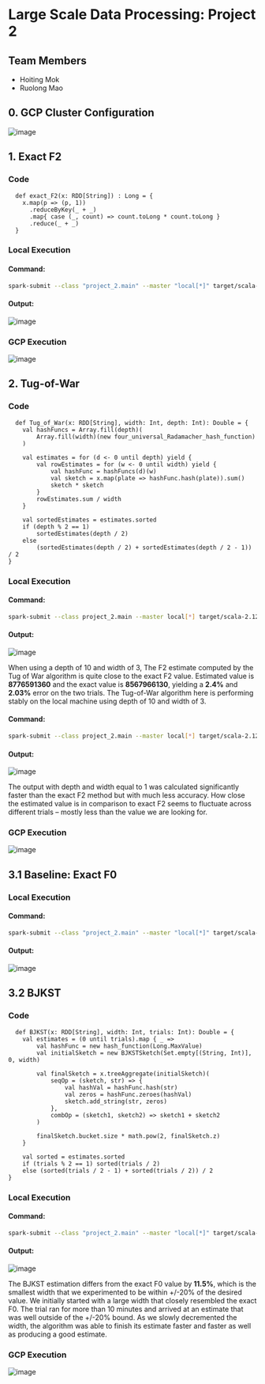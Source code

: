 # Large Scale Data Processing: Project 2

## Team Members
* Hoiting Mok
* Ruolong Mao

## 0. GCP Cluster Configuration
![image](https://github.com/user-attachments/assets/c909f40b-b8df-4b2e-8945-2927c036ee06)

## 1. Exact F2
### Code
```
  def exact_F2(x: RDD[String]) : Long = {
    x.map(p => (p, 1))
      .reduceByKey(_ + _)
      .map{ case (_, count) => count.toLong * count.toLong }
      .reduce(_ + _)
  }
```

### Local Execution
#### Command:
```sh
spark-submit --class "project_2.main" --master "local[*]" target/scala-2.12/project_2_2.12-1.0.jar "./2014to2017.csv" exactF2
```
#### Output:
![image](https://github.com/user-attachments/assets/f856467b-c549-4623-bae5-58fc3b39c196)

### GCP Execution
![image](https://github.com/user-attachments/assets/180e488e-f250-4285-8df5-f4980d10b073)

## 2. Tug-of-War
### Code
```
  def Tug_of_War(x: RDD[String], width: Int, depth: Int): Double = {
    val hashFuncs = Array.fill(depth)(
        Array.fill(width)(new four_universal_Radamacher_hash_function)
    )

    val estimates = for (d <- 0 until depth) yield {
        val rowEstimates = for (w <- 0 until width) yield {
            val hashFunc = hashFuncs(d)(w)
            val sketch = x.map(plate => hashFunc.hash(plate)).sum()
            sketch * sketch
        }
        rowEstimates.sum / width
    }

    val sortedEstimates = estimates.sorted
    if (depth % 2 == 1)
        sortedEstimates(depth / 2)
    else
        (sortedEstimates(depth / 2) + sortedEstimates(depth / 2 - 1)) / 2
}
```

### Local Execution
#### Command:
```sh
spark-submit --class project_2.main --master local[*] target/scala-2.12/project_2_2.12-1.0.jar "./2014to2017.csv" ToW 10 3
```
#### Output:
![image](https://github.com/user-attachments/assets/81b58d31-81f3-4a0a-bee4-623125ce7a4f)

When using a depth of 10 and width of 3, The F2 estimate computed by the Tug of War algorithm is quite close to the exact F2 value. Estimated value is **8776591360** and the exact value is **8567966130**, yielding a **2.4%** and **2.03%** error on the two trials. The Tug-of-War algorithm here is performing stably on the local machine using depth of 10 and width of 3. 

#### Command:
```sh
spark-submit --class project_2.main --master local[*] target/scala-2.12/project_2_2.12-1.0.jar "./2014to2017.csv" ToW 1 1
```
#### Output:
![image](https://github.com/user-attachments/assets/83917b8a-4e87-4daa-91df-e9ae7f5884f4)

The output with depth and width equal to 1 was calculated significantly faster than the exact F2 method but with much less accuracy. How close the estimated value is in comparison to exact F2 seems to fluctuate across different trials – mostly less than the value we are looking for. 

### GCP Execution
![image](https://github.com/user-attachments/assets/9ebcc29c-8838-4ad1-a1d7-1f0edd14f5a5)

## 3.1 Baseline: Exact F0
### Local Execution
#### Command:
```sh
spark-submit --class "project_2.main" --master "local[*]" target/scala-2.12/project_2_2.12-1.0.jar "./2014to2017.csv" exactF0
```
#### Output:
![image](https://github.com/user-attachments/assets/677a36c0-f631-4c3e-b4e9-2c56f988cefe)


## 3.2 BJKST
### Code
```
  def BJKST(x: RDD[String], width: Int, trials: Int): Double = {
    val estimates = (0 until trials).map { _ =>
        val hashFunc = new hash_function(Long.MaxValue)
        val initialSketch = new BJKSTSketch(Set.empty[(String, Int)], 0, width)
        
        val finalSketch = x.treeAggregate(initialSketch)(
            seqOp = (sketch, str) => {
                val hashVal = hashFunc.hash(str)
                val zeros = hashFunc.zeroes(hashVal)
                sketch.add_string(str, zeros)
            },
            combOp = (sketch1, sketch2) => sketch1 + sketch2
        )
        
        finalSketch.bucket.size * math.pow(2, finalSketch.z)
    }
    
    val sorted = estimates.sorted
    if (trials % 2 == 1) sorted(trials / 2)
    else (sorted(trials / 2 - 1) + sorted(trials / 2)) / 2
}
```

### Local Execution
#### Command:
```sh
spark-submit --class "project_2.main" --master "local[*]" target/scala-2.12/project_2_2.12-1.0.jar "./2014to2017.csv" BJKST 100 5
```
#### Output:
![image](https://github.com/user-attachments/assets/5236d103-b245-4117-8625-a27be261aef7)

The BJKST estimation differs from the exact F0 value by **11.5%**, which is the smallest width that we experimented to be within +/-20% of the desired value. We initially started with a large width that closely resembled the exact F0. The trial ran for more than 10 minutes and arrived at an estimate that was well outside of the +/-20% bound. As we slowly decremented the width, the algorithm was able to finish its estimate faster and faster as well as producing a good estimate.

### GCP Execution
![image](https://github.com/user-attachments/assets/9f8e6d9f-4ff5-4c39-a8cc-8d942229112a)

